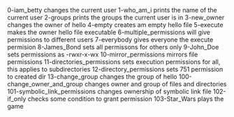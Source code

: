 0-iam_betty changes the current user
1-who_am_i prints the name of the current user
2-groups prints the groups the current user is in
3-new_owner changes the owner of hello
4-empty creates am empty hello file
5-execute makes the owner hello file executable
6-multiple_permissions will give permissions to different users
7-everybody gives everyone the execute permision
8-James_Bond sets all permissons for others only
9-John_Doe sets permissions as -rwxr-x-wx
10-mirror_permissions mirrors file permissions
11-directories_permissions sets execution permissions for all, this applies to subdirectories
12-directory_permissions sets 751 permission to created dir
13-change_group changes the group of hello
100-change_owner_and_group changes owner and group of files and  directories
101-symbolic_link_permissions changes ownership of symbolic link file
102-if_only checks some condition to grant permission
103-Star_Wars plays the game
